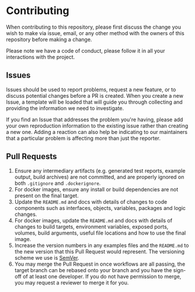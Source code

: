 # Contributing

When contributing to this repository, please first discuss the change you wish
to make via issue, email, or any other method with the owners of this repository
before making a change.

Please note we have a code of conduct, please follow it in all your interactions
with the project.

## Issues

Issues should be used to report problems, request a new feature, or to discuss
potential changes before a PR is created. When you create a new Issue, a
template will be loaded that will guide you through collecting and providing the
information we need to investigate.

If you find an Issue that addresses the problem you're having, please add your
own reproduction information to the existing issue rather than creating a new
one. Adding a reaction can also help be indicating to our maintainers that a
particular problem is affecting more than just the reporter.

## Pull Requests

1. Ensure any intermediary artifacts (e.g. generated test reports, example
output, build archives) are not committed, and are properly ignored on both
`.gitignore` and `.dockerignore`.
2. For docker images, ensure any install or build dependencies are not present
on the final target.
3. Update the `README.md` and docs with details of changes to code components
such as interfaces, objects, variables, packages and logic changes.
4. For docker images, update the `README.md` and docs with details of changes to
build targets, environment variables, exposed ports, volumes, build arguments,
useful file locations and how to use the final image.
5. Increase the version numbers in any examples files and the `README.md` to the
new version that this Pull Request would represent. The versioning scheme we use
is [SemVer](http://semver.org/).
6. You may merge the Pull Request in once workflows are all passing, the target
branch can be rebased onto your branch and you have the sign-off of at least one
developer. If you do not have permission to merge, you may request a reviewer to
merge it for you.

